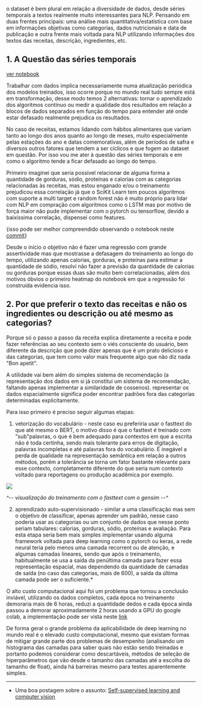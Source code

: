 o  dataset é bem plural em relação a diversidade de dados, desde séries temporais a textos realmente muito interessantes para NLP. Pensando em duas frentes principais: uma análise mais quantitativa/estatística com base em informações objetivas como categorias, dados nutricionais e data de publicação e outra frente mais voltada para NLP utilizando informações dos textos das receitas, descrição, ingredientes, etc.

## 1. A Questão das séries temporais

[ver notebook](https://github.com/demacdolincoln/teste-cientista-de-dados/blob/master/An%C3%A1lise_descritiva/Regress%C3%A3o.ipynb)

Trabalhar com dados implica necessariamente numa atualização periódica dos modelos treinados, isso ocorre porque no mundo real tudo sempre está em transformação, desse modo temos 2 alternativas: tornar o aprendizado dos algoritmos contínuo ou medir a qualidade dos resultados em relação a blocos de dados separados em função do tempo para entender até onde estar defasado realmente prejudica os resultados.

No caso de receitas, estamos lidando com hábitos alimentares que variam tanto ao longo dos anos quanto ao longo de meses, muito especialmente pelas estações do ano e datas comemorativas, além de períodos de safra e diversos outros fatores que tendem a ser cíclicos e que fogem ao dataset em questão. Por isso vou me ater à questão das séries temporais e em como o algoritmo tende a ficar defasado ao longo do tempo.

Primeiro imaginei que seria possível relacionar de alguma forma a quantidade de gorduras, sódio, proteínas e calorias com as categorias relacionadas às receitas, mas estou enganado e/ou o treinamento prejudicou essa correlação já que o SciKit Learn tem poucos algoritmos com suporte a multi target e random forest não é muito próprio para lidar com NLP em compração com algoritmos como o LSTM mas por motivo de força maior não pude implementar com o pytorch ou tensorflow, devido a baixíssima correlação, dispensei como features.

{isso pode ser melhor compreendido observando o notebook neste [commit](https://github.com/demacdolincoln/teste-cientista-de-dados/blob/9deaf0ed030bd955243be299e1c016f65f118500/An%C3%A1lise_descritiva/Regress%C3%A3o.ipynb)}

Desde o início o objetivo não é fazer uma regressão com grande assertividade mas que mostrasse a defasagem do treinamento ao longo do tempo, utilizando apenas calorias, gorduras, e proteínas para estimar a quantidade de sódio, resolvi não fazer a previsão da quantidade de calorias ou gorduras porque essas duas são muito bem correlacionadas, além dos motivos óbvios o primeiro heatmap do notebook em que a regressão foi construída evidencia isso.


## 2. Por que preferir o texto das receitas e não os ingredientes ou descrição ou até mesmo as categorias?

Porque só o passo a passo da receita explica diretamente a receita e pode fazer referências ao seu contexto sem o viés consciente do usuário, bem diferente da descrição que pode dizer apenas que é um prato delicioso e das categorias, que tem como valor mais frequente algo que não diz nada "Bon apetit".

A utilidade vai bem além do simples sistema de recomendação (a representação dos dados em si já constitui um sistema de recomendação, faltando apenas implementar a similaridade de cossenos). representar os dados espacialmente significa poder encontrar padrões fora das categorias determinadas explicitamente.

Para isso primeiro é preciso seguir algumas etapas:

1. vetorização do vocabulário - neste caso eu preferiria usar o fasttext do que até mesmo o BERT, o motivo disso é que o fasttext é treinado com "sub"palavras, o que é bem adequado para contextos em que a escrita não é toda certinha, sendo mais tolerante para erros de digitação, palavras incompletas e até palavras fora do vocabulário. É inegável a perda de qualidade na representação semântica em relação a outros métodos, porém a tolerância se torna um fator bastante relevante para esse contexto, completamente diferente do que seria num contexto voltado para reportagens ou produção acadêmica por exemplo.

![](https://i.imgur.com/TG4L1bi.png)

_^--  visualização do treinamento com o fasttext com o gensim --^_

2. aprendizado auto-supervisionado - similar a uma classificação mas sem o objetivo de classificar, apenas aprender um padrão, nesse caso poderia usar as categorias ou um conjunto de dados que nesse ponto seriam tabulares: calorias, gorduras, sódio, proteínas e avaliação. Para esta etapa seria bem mais simples implementar usando alguma framework voltada para deep learning como o pytorch ou keras, a rede neural teria pelo menos uma camada recorrent ou de atenção, e algumas camadas lineares, sendo que após o treinamento, habitualmente se usa a saída da penúltima camada para fazer essa representação espacial, mas dependendo da quantidade de camadas de saída (no caso das categorias, mais de 600), a saída da última camada pode ser o suficiente.*

O alto custo computacional aqui foi um problema que tornou a conclusão inviável, utilizando os dados completos, cada época no treinamento demoraria mais de 6 horas, reduzi a quantidade dedos e cada época ainda passou a demorar aproximadamente 2 horas usando a GPU do google colab, a implementação pode ser vista neste [link](https://colab.research.google.com/drive/1a3APFg5LcPsSwtkXMaFhMY3K5tu7YV6-?usp=sharing)

De forma geral o grande problema da aplicabilidade de deep learning no mundo real é o elevado custo computacional, mesmo que existam formas de mitigar grande parte dos problemas de desempenho (analisando um histograma das camadas para saber quais não estão sendo treinadas e portanto podemos considerar como descartáveis, métodos de seleção de hiperparâmetros que vão desde o tamanho das camadas até a escolha do tamanho de float), ainda há barreiras mesmo para testes aparentemente simples.

---

* Uma boa postagem sobre o assunto: [Self-supervised learning and computer vision](https://www.fast.ai/2020/01/13/self_supervised/)

